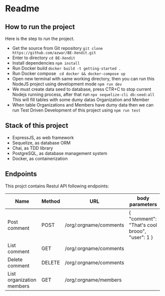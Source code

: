 # Readme
## How to run the project
Here is the step to run the project.

- Get the source from Git repository ```git clone https://github.com/azwar/BE-Xendit.git```
- Enter to directory ```cd BE-Xendit ```
- Install dependencies ```npm install```
- Run Docker build ```docker build -t getting-started .```
- Run Docker compose ``` cd docker && docker-compose up```
- Open new terminal with same working directory, then you can run this NodeJS project using development mode ```npm run dev```
- We must create data seed to database, press CTR+C to stop current Nodejs running process, after that run ```npx sequelize-cli db:seed:all``` This will fill tables with some dumy datas Organization and Member
- When table Organizations and Members have dumy data then we can run Test Driven Development of this project using ```npm run test```

## Stack of this project

- ExpressJS, as web framework
- Sequelize, as database ORM
- Chai, as TDD library
- PostgreSQL, as database management system
- Docker, as containerization

## Endpoints

This projct contains Restul API following endpoints:

| Name | Method | URL | body parameters 
| ------ | ------ | ------ | ------ |
| Post comment | POST | /org/:orgname/comments | { "comment": "That's cool brooo", "user": 1 }
| List comment | GET | /org/:orgname/comments | 
| Delete comment | DELETE | /org/:orgname/comments | 
| List organization members | GET | /org/:orgname/members | 

